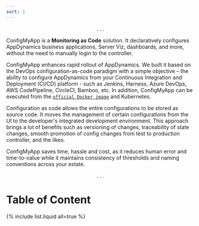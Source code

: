 ```yaml
---
sort: 1
---
```


<center>. . .</center>

ConfigMyApp is a <b>Monitoring as Code</b> solution. It declaratively configures AppDynamics business applications, Server Viz, dashboards, and more, without the need to manually login to the controller. 

ConfigMyApp enhances rapid rollout of AppDynamics. We built it based on the DevOps configuration-as-code paradigm with a simple objective – the ability to configure AppDynamics from your Continuous Integration and Deployment (CI/CD) platform - such as Jenkins, Harness, Azure DevOps, AWS CodePipeline, CircleCI, Bamboo, etc. In addition, ConfigMyApp can be executed from the <a href="https://appdynamics.github.io/ConfigMyApp/integrations/2-docker.html">`official Docker image`</a> and Kubernetes. 

Configuration as code allows the entire configurations to be stored as source code.  It moves the management of certain configurations from the UI to the developer's integrated development environment. This approach brings a lot of benefits such as versioning of changes, traceability of state changes, smooth promotion of config changes from test to production controller, and the likes. 

ConfigMyApp saves time, hassle and cost, as it reduces human error and time-to-value while it maintains consistency of thresholds and naming conventions across your estate.  

<center>. . .</center>

# Table of Content

{% include list.liquid all=true %}

